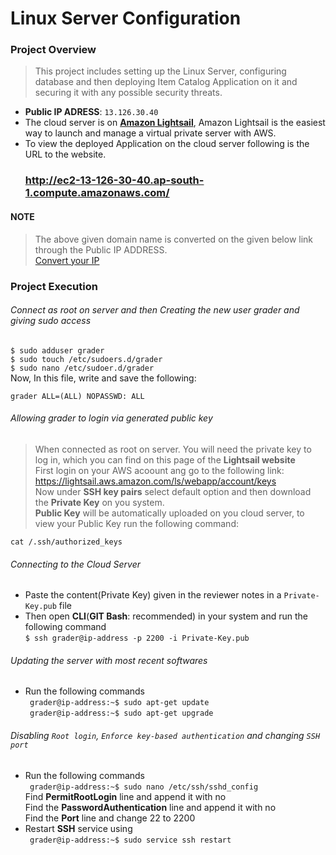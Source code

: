 # Linux Server Configuration

### Project Overview

>This project includes setting up the Linux Server, configuring database and then deploying Item Catalog Application on it and securing it with any      possible security threats.

* **Public IP ADRESS**: `13.126.30.40`
* The cloud server is on <a href="https://amazonlightsail.com/">**Amazon Lightsail**</a>, Amazon Lightsail is the easiest way to launch and manage a virtual private server with AWS.
* To view the deployed Application on the cloud server following is the URL to the website.<br>
  ### <a href="http://ec2-13-126-30-40.ap-south-1.compute.amazonaws.com/">http://ec2-13-126-30-40.ap-south-1.compute.amazonaws.com/</a>
  
#### NOTE
>The above given domain name is converted on the given below link through the Public IP ADDRESS.<br>
<a href="http://www.nmonitoring.com/ip-to-domain-name.html?ip=13.126.30.40&pingsub=1&ln=en">Convert your IP</a>

### Project Execution

###### Connect as root on server and then Creating the new user grader and giving sudo access

`$ sudo adduser grader`<br>
`$ sudo touch /etc/sudoers.d/grader`<br>
`$ sudo nano /etc/sudoer.d/grader`<br>
Now, In this file, write and save the following:<br>
```
grader ALL=(ALL) NOPASSWD: ALL
```

###### Allowing grader to login via generated public key

>When connected as root on server. You will need the private key to log in, which you can find on this page of the **Lightsail website**<br>
First login on your AWS acoount ang go to the following link:<br>
<a href="https://lightsail.aws.amazon.com/ls/webapp/account/keys">https://lightsail.aws.amazon.com/ls/webapp/account/keys</a><br>
Now under **SSH key pairs** select default option and then download the **Private Key** on you system.<br>
**Public Key** will be automatically uploaded on you cloud server, to view your Public Key run the following command:
```
cat /.ssh/authorized_keys
```

###### Connecting to the Cloud Server

* Paste the content(Private Key) given in the reviewer notes in a `Private-Key.pub` file
* Then open **CLI**(**GIT Bash**: recommended) in your system and run the following command<br>
```$ ssh grader@ip-address -p 2200 -i Private-Key.pub```

###### Updating the server with most recent softwares

* Run the following commands<br>
` grader@ip-address:~$ sudo apt-get update`<br>
` grader@ip-address:~$ sudo apt-get upgrade`

###### Disabling `Root login`, `Enforce key-based authentication` and changing `SSH port`

* Run the following commands<br>
` grader@ip-address:~$ sudo nano /etc/ssh/sshd_config`<br>
Find **PermitRootLogin** line and append it with no<br>
Find the **PasswordAuthentication** line and append it with no<br>
Find the **Port** line and change 22 to 2200<br>
* Restart **SSH** service using <br>
` grader@ip-address:~$ sudo service ssh restart`
